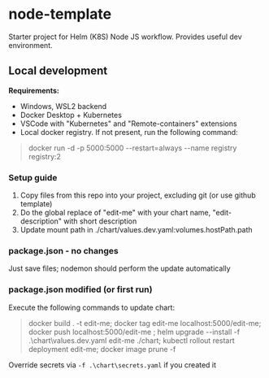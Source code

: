 # node-template
Starter project for Helm (K8S) Node JS workflow. Provides useful dev environment.

## Local development

**Requirements:**
- Windows, WSL2 backend
- Docker Desktop + Kubernetes
- VSCode with "Kubernetes" and "Remote-containers" extensions
- Local docker registry. If not present, run the following command:
> docker run -d -p 5000:5000 --restart=always --name registry registry:2

### Setup guide
1. Copy files from this repo into your project, excluding git (or use github template)
2. Do the global replace of "edit-me" with your chart name, "edit-description" with short description
3. Update mount path in ./chart/values.dev.yaml:volumes.hostPath.path

### package.json - no changes
Just save files; nodemon should perform the update automatically

### package.json modified (or first run)
Execute the following commands to update chart:

> docker build . -t edit-me; docker tag edit-me localhost:5000/edit-me;  docker push localhost:5000/edit-me ; helm upgrade --install -f .\chart\values.dev.yaml edit-me ./chart; kubectl rollout restart deployment edit-me; docker image prune -f

Override secrets via `-f .\chart\secrets.yaml` if you created it